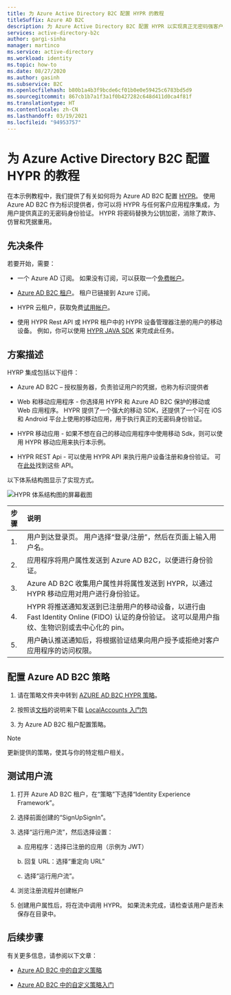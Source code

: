 ```yaml
---
title: 为 Azure Active Directory B2C 配置 HYPR 的教程
titleSuffix: Azure AD B2C
description: 为 Azure Active Directory B2C 配置 HYPR 以实现真正无密码强客户身份验证的教程
services: active-directory-b2c
author: gargi-sinha
manager: martinco
ms.service: active-directory
ms.workload: identity
ms.topic: how-to
ms.date: 08/27/2020
ms.author: gasinh
ms.subservice: B2C
ms.openlocfilehash: b80b1a4b3f9bcde6cf01b0e0e59425c6783bd5d9
ms.sourcegitcommit: 867cb1b7a1f3a1f0b427282c648d411d0ca4f81f
ms.translationtype: HT
ms.contentlocale: zh-CN
ms.lasthandoff: 03/19/2021
ms.locfileid: "94953757"
---
```

# <a name="tutorial-for-configuring-hypr-with-azure-active-directory-b2c"></a>为 Azure Active Directory B2C 配置 HYPR 的教程

在本示例教程中，我们提供了有关如何将为 Azure AD B2C 配置 [HYPR](https://get.hypr.com)。 使用 Azure AD B2C 作为标识提供者，你可以将 HYPR 与任何客户应用程序集成，为用户提供真正的无密码身份验证。 HYPR 将密码替换为公钥加密，消除了欺诈、仿冒和凭据重用。

## <a name="prerequisites"></a>先决条件

若要开始，需要：

- 一个 Azure AD 订阅。 如果没有订阅，可以获取一个[免费帐户](https://azure.microsoft.com/free/)。

- [Azure AD B2C 租户](./tutorial-create-tenant.md)。 租户已链接到 Azure 订阅。

- HYPR 云租户，获取免费[试用帐户](https://get.hypr.com/free-trial)。

- 使用 HYPR Rest API 或 HYPR 租户中的 HYPR 设备管理器注册的用户的移动设备。 例如，你可以使用 [HYPR JAVA SDK](https://docs.hypr.com/integratinghypr/docs/hypr-java-web-sdk) 来完成此任务。

## <a name="scenario-description"></a>方案描述

HYRP 集成包括以下组件：

- Azure AD B2C – 授权服务器，负责验证用户的凭据，也称为标识提供者

- Web 和移动应用程序 - 你选择用 HYPR 和 Azure AD B2C 保护的移动或 Web 应用程序。 HYPR 提供了一个强大的移动 SDK，还提供了一个可在 iOS 和 Android 平台上使用的移动应用，用于执行真正的无密码身份验证。

- HYPR 移动应用 - 如果不想在自己的移动应用程序中使用移动 Sdk，则可以使用 HYPR 移动应用来执行本示例。

- HYPR REST Api - 可以使用 HYPR API 来执行用户设备注册和身份验证。 可在[此处](https://apidocs.hypr.com)找到这些 API。

以下体系结构图显示了实现方式。

![HYPR 体系结构图的屏幕截图](media/partner-hypr/hypr-architecture-diagram.png)

|步骤 | 说明 |
|:-----| :-----------|
| 1. | 用户到达登录页。 用户选择“登录/注册”，然后在页面上输入用户名。
| 2. | 应用程序将用户属性发送到 Azure AD B2C，以便进行身份验证。
| 3. | Azure AD B2C 收集用户属性并将属性发送到 HYPR，以通过 HYPR 移动应用对用户进行身份验证。
| 4. | HYPR 将推送通知发送到已注册用户的移动设备，以进行由 Fast Identity Online (FIDO) 认证的身份验证。 这可以是用户指纹、生物识别或去中心化的 pin。  
| 5. | 用户确认推送通知后，将根据验证结果向用户授予或拒绝对客户应用程序的访问权限。

## <a name="configure-the-azure-ad-b2c-policy"></a>配置 Azure AD B2C 策略

1. 请在策略文件夹中转到 [AZURE AD B2C HYPR 策略](https://github.com/HYPR-Corp-Public/Azure-AD-B2C-HYPR-Sample/tree/master/policy)。

2. 按照该[文档](./custom-policy-get-started.md?tabs=applications#custom-policy-starter-pack)的说明来下载 [LocalAccounts 入门包](https://github.com/Azure-Samples/active-directory-b2c-custom-policy-starterpack/tree/master/LocalAccounts)

3. 为 Azure AD B2C 租户配置策略。

>[!NOTE]
>更新提供的策略，使其与你的特定租户相关。

## <a name="test-the-user-flow"></a>测试用户流

1. 打开 Azure AD B2C 租户，在“策略”下选择“Identity Experience Framework”。

2. 选择前面创建的“SignUpSignIn”。

3. 选择“运行用户流”，然后选择设置：

   a. 应用程序：选择已注册的应用（示例为 JWT）

   b. 回复 URL：选择“重定向 URL”

   c. 选择“运行用户流”。

4. 浏览注册流程并创建帐户

5. 创建用户属性后，将在流中调用 HYPR。 如果流未完成，请检查该用户是否未保存在目录中。

## <a name="next-steps"></a>后续步骤

有关更多信息，请参阅以下文章：

- [Azure AD B2C 中的自定义策略](./custom-policy-overview.md)

- [Azure AD B2C 中的自定义策略入门](./custom-policy-get-started.md?tabs=applications)